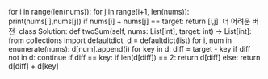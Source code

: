 for i in range(len(nums)):
for j in range(i+1, len(nums)):
print(nums[i],nums[j])
if nums[i] + nums[j] == target:
return [i,j]
​
더 어려운 버전
​
class Solution:
def twoSum(self, nums: List[int], target: int) -> List[int]:
from collections import defaultdict
​
d = defaultdict(list)
for i, num in enumerate(nums):
d[num].append(i)
for key in d:
diff = target - key
if diff not in d:
continue
if diff == key:
if len(d[diff]) == 2:
return d[diff]
else:
return d[diff] + d[key]